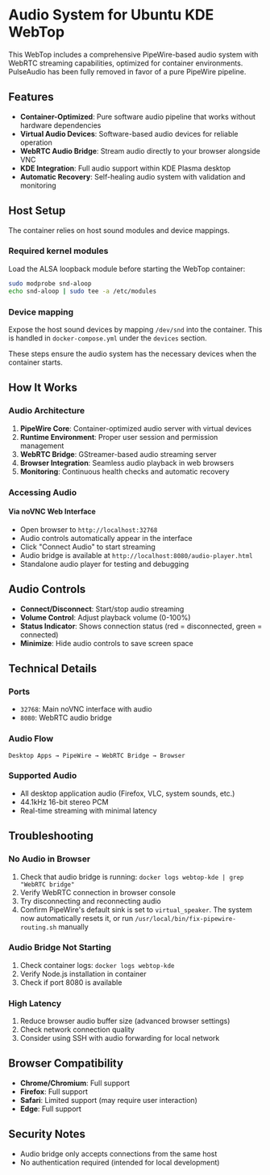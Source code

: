 # Audio System for Ubuntu KDE WebTop

This WebTop includes a comprehensive PipeWire-based audio system with WebRTC streaming capabilities, optimized for container environments. PulseAudio has been fully removed in favor of a pure PipeWire pipeline.

## Features

- **Container-Optimized**: Pure software audio pipeline that works without hardware dependencies
- **Virtual Audio Devices**: Software-based audio devices for reliable operation
- **WebRTC Audio Bridge**: Stream audio directly to your browser alongside VNC
- **KDE Integration**: Full audio support within KDE Plasma desktop
- **Automatic Recovery**: Self-healing audio system with validation and monitoring

## Host Setup

The container relies on host sound modules and device mappings.

### Required kernel modules

Load the ALSA loopback module before starting the WebTop container:

```bash
sudo modprobe snd-aloop
echo snd-aloop | sudo tee -a /etc/modules
```

### Device mapping

Expose the host sound devices by mapping `/dev/snd` into the container. This
is handled in `docker-compose.yml` under the `devices` section.

These steps ensure the audio system has the necessary devices when the container starts.

## How It Works

### Audio Architecture

1. **PipeWire Core**: Container-optimized audio server with virtual devices
2. **Runtime Environment**: Proper user session and permission management
3. **WebRTC Bridge**: GStreamer-based audio streaming server
4. **Browser Integration**: Seamless audio playback in web browsers
5. **Monitoring**: Continuous health checks and automatic recovery

### Accessing Audio

#### Via noVNC Web Interface
- Open browser to `http://localhost:32768`
- Audio controls automatically appear in the interface
- Click "Connect Audio" to start streaming
- Audio bridge is available at `http://localhost:8080/audio-player.html`
- Standalone audio player for testing and debugging

## Audio Controls

- **Connect/Disconnect**: Start/stop audio streaming
- **Volume Control**: Adjust playback volume (0-100%)
- **Status Indicator**: Shows connection status (red = disconnected, green = connected)
- **Minimize**: Hide audio controls to save screen space

## Technical Details

### Ports
- `32768`: Main noVNC interface with audio
- `8080`: WebRTC audio bridge

### Audio Flow
```
Desktop Apps → PipeWire → WebRTC Bridge → Browser
```

### Supported Audio
- All desktop application audio (Firefox, VLC, system sounds, etc.)
- 44.1kHz 16-bit stereo PCM
- Real-time streaming with minimal latency

## Troubleshooting

### No Audio in Browser
1. Check that audio bridge is running: `docker logs webtop-kde | grep "WebRTC bridge"`
2. Verify WebRTC connection in browser console
3. Try disconnecting and reconnecting audio
4. Confirm PipeWire's default sink is set to `virtual_speaker`. The system now automatically resets it, or run `/usr/local/bin/fix-pipewire-routing.sh` manually

### Audio Bridge Not Starting
1. Check container logs: `docker logs webtop-kde`
2. Verify Node.js installation in container
3. Check if port 8080 is available

### High Latency
1. Reduce browser audio buffer size (advanced browser settings)
2. Check network connection quality
3. Consider using SSH with audio forwarding for local network

## Browser Compatibility

- **Chrome/Chromium**: Full support
- **Firefox**: Full support  
- **Safari**: Limited support (may require user interaction)
- **Edge**: Full support

## Security Notes

- Audio bridge only accepts connections from the same host
- No authentication required (intended for local development)
